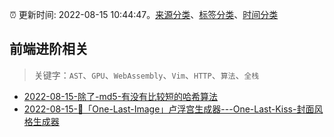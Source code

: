 :alarm_clock: 更新时间: 2022-08-15 10:44:47。[来源分类](../README.md)、[标签分类](../TAGS.md)、[时间分类](../TIMELINE.md)

## 前端进阶相关


> 关键字：`AST`、`GPU`、`WebAssembly`、`Vim`、`HTTP`、`算法`、`全栈`



- [2022-08-15-除了-md5-有没有比较短的哈希算法](https://www.v2ex.com/t/873030) 
- [2022-08-15-🧸「One-Last-Image」卢浮宫生成器---One-Last-Kiss-封面风格生成器](https://www.v2ex.com/t/873003) 